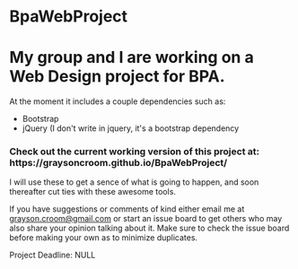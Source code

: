 # BpaWebProject

<h1>My group and I are working on a Web Design project for BPA.</h1>

At the moment it includes a couple dependencies such as:
<ul>
	<li>Bootstrap</li>
	<li>jQuery (I don't write in jquery, it's a bootstrap dependency</li>
</ul>

<h3>Check out the current working version of this project at: https://graysoncroom.github.io/BpaWebProject/</h3>
I will use these to get a sence of what is going to happen, and soon thereafter
cut ties with these awesome tools.

If you have suggestions or comments of kind either email me at
grayson.croom@gmail.com or start an issue board to get others who may also
share your opinion talking about it. Make sure to check the issue board before making your own as to minimize duplicates.

Project Deadline: NULL


